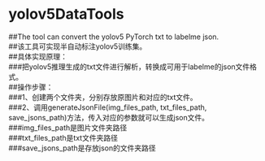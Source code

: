 # yolov5DataTools  
##The tool can convert the yolov5 PyTorch txt to labelme json.  
##该工具可实现半自动标注yolov5训练集。  
##具体实现原理：  
###把yolov5推理生成的txt文件进行解析，转换成可用于labelme的json文件格式。  
##操作步骤：  
###1、创建两个文件夹，分别存放原图片和对应的txt文件。  
###2、调用generateJsonFile(img_files_path, txt_files_path, save_jsons_path)方法，传入对应的参数就可以生成json文件。  
###img_files_path是图片文件夹路径  
###txt_files_path是txt文件夹路径  
###save_jsons_path是存放json的文件夹路径  
